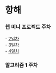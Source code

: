 <h1> 항해 </h1>
<h3> 웹 미니 프로젝트 주차 </h3>
- <a href="https://github.com/southoftheriver/TIL/blob/master/잡다한T끌/docs/항해/day_2.md"> 2일차 </a><br>
- <a href="https://github.com/southoftheriver/TIL/blob/master/잡다한T끌/docs/항해/day_3.md"> 3일차 </a><br>
- <a href="https://github.com/southoftheriver/TIL/blob/master/잡다한T끌/docs/항해/day_4.md"> 4일차 </a><br>

<h3> 알고리즘 1 주차 </h3>
